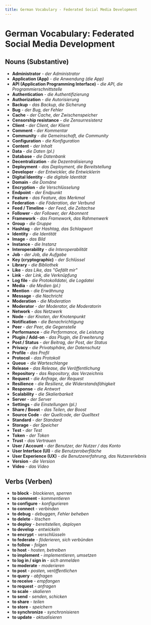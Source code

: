 ```yaml
---
title: German Vocabulary - Federated Social Media Development
---
```


# **German Vocabulary: Federated Social Media Development**

## **Nouns (Substantive)**

* **Administrator** \- *der Administrator*  
* **Application (App)** \- *die Anwendung (die App)*  
* **API (Application Programming Interface)** \- *die API, die Programmierschnittstelle*  
* **Authentication** \- *die Authentifizierung*  
* **Authorization** \- *die Autorisierung*  
* **Backup** \- *das Backup, die Sicherung*  
* **Bug** \- *der Bug, der Fehler*  
* **Cache** \- *der Cache, der Zwischenspeicher*  
* **Censorship resistance** \- *die Zensurresistenz*  
* **Client** \- *der Client, der Klient*  
* **Comment** \- *der Kommentar*  
* **Community** \- *die Gemeinschaft, die Community*  
* **Configuration** \- *die Konfiguration*  
* **Content** \- *der Inhalt*  
* **Data** \- *die Daten (pl.)*  
* **Database** \- *die Datenbank*  
* **Decentralization** \- *die Dezentralisierung*  
* **Deployment** \- *das Deployment, die Bereitstellung*  
* **Developer** \- *der Entwickler, die Entwicklerin*  
* **Digital Identity** \- *die digitale Identität*  
* **Domain** \- *die Domäne*  
* **Encryption** \- *die Verschlüsselung*  
* **Endpoint** \- *der Endpunkt*  
* **Feature** \- *das Feature, das Merkmal*  
* **Federation** \- *die Föderation, der Verbund*  
* **Feed / Timeline** \- *der Feed, die Zeitachse*  
* **Follower** \- *der Follower, der Abonnent*  
* **Framework** \- *das Framework, das Rahmenwerk*  
* **Group** \- *die Gruppe*  
* **Hashtag** \- *der Hashtag, das Schlagwort*  
* **Identity** \- *die Identität*  
* **Image** \- *das Bild*  
* **Instance** \- *die Instanz*  
* **Interoperability** \- *die Interoperabilität*  
* **Job** \- *der Job, die Aufgabe*  
* **Key (cryptographic)** \- *der Schlüssel*  
* **Library** \- *die Bibliothek*  
* **Like** \- *das Like, das "Gefällt mir"*  
* **Link** \- *der Link, die Verknüpfung*  
* **Log file** \- *die Protokolldatei, die Logdatei*  
* **Media** \- *die Medien (pl.)*  
* **Mention** \- *die Erwähnung*  
* **Message** \- *die Nachricht*  
* **Moderation** \- *die Moderation*  
* **Moderator** \- *der Moderator, die Moderatorin*  
* **Network** \- *das Netzwerk*  
* **Node** \- *der Knoten, der Knotenpunkt*  
* **Notification** \- *die Benachrichtigung*  
* **Peer** \- *der Peer, die Gegenstelle*  
* **Performance** \- *die Performance, die Leistung*  
* **Plugin / Add-on** \- *das Plugin, die Erweiterung*  
* **Post / Status** \- *der Beitrag, der Post, der Status*  
* **Privacy** \- *die Privatsphäre, der Datenschutz*  
* **Profile** \- *das Profil*  
* **Protocol** \- *das Protokoll*  
* **Queue** \- *die Warteschlange*  
* **Release** \- *das Release, die Veröffentlichung*  
* **Repository** \- *das Repository, das Verzeichnis*  
* **Request** \- *die Anfrage, der Request*  
* **Resilience** \- *die Resilienz, die Widerstandsfähigkeit*  
* **Response** \- *die Antwort*  
* **Scalability** \- *die Skalierbarkeit*  
* **Server** \- *der Server*  
* **Settings** \- *die Einstellungen (pl.)*  
* **Share / Boost** \- *das Teilen, der Boost*  
* **Source Code** \- *der Quellcode, der Quelltext*  
* **Standard** \- *der Standard*  
* **Storage** \- *der Speicher*  
* **Test** \- *der Test*  
* **Token** \- *der Token*  
* **Trust** \- *das Vertrauen*  
* **User / Account** \- *der Benutzer, der Nutzer / das Konto*  
* **User Interface (UI)** \- *die Benutzeroberfläche*  
* **User Experience (UX)** \- *die Benutzererfahrung, das Nutzererlebnis*  
* **Version** \- *die Version*  
* **Video** \- *das Video*

## **Verbs (Verben)**

* **to block** \- *blockieren, sperren*  
* **to comment** \- *kommentieren*  
* **to configure** \- *konfigurieren*  
* **to connect** \- *verbinden*  
* **to debug** \- *debuggen, Fehler beheben*  
* **to delete** \- *löschen*  
* **to deploy** \- *bereitstellen, deployen*  
* **to develop** \- *entwickeln*  
* **to encrypt** \- *verschlüsseln*  
* **to federate** \- *föderieren, sich verbünden*  
* **to follow** \- *folgen*  
* **to host** \- *hosten, betreiben*  
* **to implement** \- *implementieren, umsetzen*  
* **to log in / sign in** \- *sich anmelden*  
* **to moderate** \- *moderieren*  
* **to post** \- *posten, veröffentlichen*  
* **to query** \- *abfragen*  
* **to receive** \- *empfangen*  
* **to request** \- *anfragen*  
* **to scale** \- *skalieren*  
* **to send** \- *senden, schicken*  
* **to share** \- *teilen*  
* **to store** \- *speichern*  
* **to synchronize** \- *synchronisieren*  
* **to update** \- *aktualisieren*